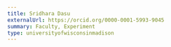 ```yaml
---
title: Sridhara Dasu
externalUrl: https://orcid.org/0000-0001-5993-9045
summary: Faculty, Experiment
type: universityofwisconsinmadison
---
```

